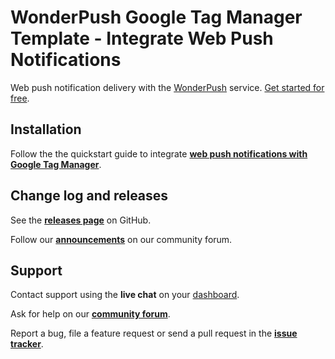 # WonderPush Google Tag Manager Template - Integrate Web Push Notifications

Web push notification delivery with the [WonderPush](https://www.wonderpush.com) service. [Get started for free](https://dashboard.wonderpush.com/account/signup).

## Installation

Follow the the quickstart guide to integrate [**web push notifications with Google Tag Manager**](https://docs.wonderpush.com/docs/web-push-notifications-google-tag-manager).

## Change log and releases

See the [**releases page**](https://github.com/wonderpush/gtm-wonderpush-integrate/releases) on GitHub.

Follow our [**announcements**](https://discuss.wonderpush.com/c/announcements) on our community forum.

## Support

Contact support using the **live chat** on your [dashboard](https://dashboard.wonderpush.com/).

Ask for help on our [**community forum**](https://discuss.wonderpush.com/c/support).

Report a bug, file a feature request or send a pull request in the [**issue tracker**](https://github.com/wonderpush/gtm-wonderpush-integrate/issues).
